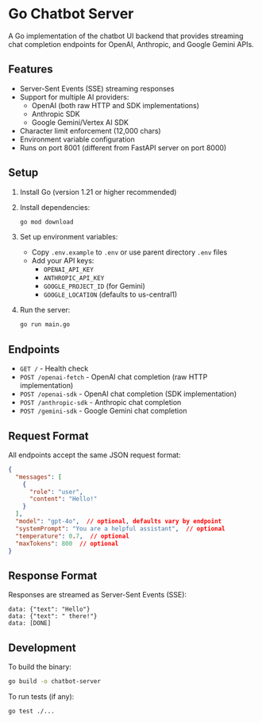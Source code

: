 # Go Chatbot Server

A Go implementation of the chatbot UI backend that provides streaming chat completion endpoints for OpenAI, Anthropic, and Google Gemini APIs.

## Features

- Server-Sent Events (SSE) streaming responses
- Support for multiple AI providers:
  - OpenAI (both raw HTTP and SDK implementations)
  - Anthropic SDK
  - Google Gemini/Vertex AI SDK
- Character limit enforcement (12,000 chars)
- Environment variable configuration
- Runs on port 8001 (different from FastAPI server on port 8000)

## Setup

1. Install Go (version 1.21 or higher recommended)

2. Install dependencies:
   ```bash
   go mod download
   ```

3. Set up environment variables:
   - Copy `.env.example` to `.env` or use parent directory `.env` files
   - Add your API keys:
     - `OPENAI_API_KEY`
     - `ANTHROPIC_API_KEY`
     - `GOOGLE_PROJECT_ID` (for Gemini)
     - `GOOGLE_LOCATION` (defaults to us-central1)

4. Run the server:
   ```bash
   go run main.go
   ```

## Endpoints

- `GET /` - Health check
- `POST /openai-fetch` - OpenAI chat completion (raw HTTP implementation)
- `POST /openai-sdk` - OpenAI chat completion (SDK implementation)
- `POST /anthropic-sdk` - Anthropic chat completion
- `POST /gemini-sdk` - Google Gemini chat completion

## Request Format

All endpoints accept the same JSON request format:

```json
{
  "messages": [
    {
      "role": "user",
      "content": "Hello!"
    }
  ],
  "model": "gpt-4o",  // optional, defaults vary by endpoint
  "systemPrompt": "You are a helpful assistant",  // optional
  "temperature": 0.7,  // optional
  "maxTokens": 800  // optional
}
```

## Response Format

Responses are streamed as Server-Sent Events (SSE):

```
data: {"text": "Hello"}
data: {"text": " there!"}
data: [DONE]
```

## Development

To build the binary:
```bash
go build -o chatbot-server
```

To run tests (if any):
```bash
go test ./...
```
